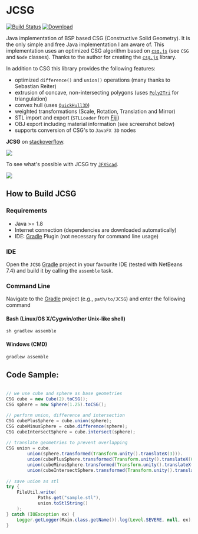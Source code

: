 JCSG
=======

[![Build Status](https://travis-ci.org/miho/JCSG.png?branch=master)](https://travis-ci.org/miho/JCSG) [ ![Download](https://api.bintray.com/packages/miho/JCSG/jcsg/images/download.svg) ](https://bintray.com/miho/JCSG/jcsg/_latestVersion)

Java implementation of BSP based CSG (Constructive Solid Geometry). It is the only simple and free Java implementation I am aware of. This implementation uses an optimized CSG algorithm based on [`csg.js`](https://github.com/evanw/csg.js) (see `CSG` and `Node` classes). Thanks to the author for creating the [`csg.js`](https://github.com/evanw/csg.js) library.

In addition to CSG this library provides the following features:

- optimized `difference()` and `union()` operations (many thanks to Sebastian Reiter)
- extrusion of concave, non-intersecting polygons (uses [`Poly2Tri`](https://code.google.com/p/poly2tri/) for triangulation)
- convex hull (uses [`QuickHull3D`](https://www.cs.ubc.ca/~lloyd/java/quickhull3d.html))
- weighted transformations (Scale, Rotation, Translation and Mirror)
- STL import and export (`STLLoader` from [Fiji](https://github.com/fiji/fiji/blob/master/src-plugins/3D_Viewer/src/main/java/customnode/STLLoader.java))
- OBJ export including material information (see screenshot below)
- supports conversion of CSG's to `JavaFX 3D` nodes

**JCSG** on [stackoverflow](http://stackoverflow.com/search?q=jcsg).

![](/resources/screenshot2.png)

To see what's possible with JCSG try [`JFXScad`](https://github.com/miho/JFXScad).

![](https://raw.githubusercontent.com/miho/JFXScad/master/resources/img/screenshot-02.png)

## How to Build JCSG

### Requirements

- Java >= 1.8
- Internet connection (dependencies are downloaded automatically)
- IDE: [Gradle](http://www.gradle.org/) Plugin (not necessary for command line usage)

### IDE

Open the `JCSG` [Gradle](http://www.gradle.org/) project in your favourite IDE (tested with NetBeans 7.4) and build it
by calling the `assemble` task.

### Command Line

Navigate to the [Gradle](http://www.gradle.org/) project (e.g., `path/to/JCSG`) and enter the following command

#### Bash (Linux/OS X/Cygwin/other Unix-like shell)

    sh gradlew assemble
    
#### Windows (CMD)

    gradlew assemble

## Code Sample:


```java

// we use cube and sphere as base geometries
CSG cube = new Cube(2).toCSG();
CSG sphere = new Sphere(1.25).toCSG();

// perform union, difference and intersection
CSG cubePlusSphere = cube.union(sphere);
CSG cubeMinusSphere = cube.difference(sphere);
CSG cubeIntersectSphere = cube.intersect(sphere);
        
// translate geometries to prevent overlapping 
CSG union = cube.
        union(sphere.transformed(Transform.unity().translateX(3))).
        union(cubePlusSphere.transformed(Transform.unity().translateX(6))).
        union(cubeMinusSphere.transformed(Transform.unity().translateX(9))).
        union(cubeIntersectSphere.transformed(Transform.unity().translateX(12)));
        
// save union as stl
try {
    FileUtil.write(
            Paths.get("sample.stl"),
            union.toStlString()
    );
} catch (IOException ex) {
    Logger.getLogger(Main.class.getName()).log(Level.SEVERE, null, ex);
}
```
